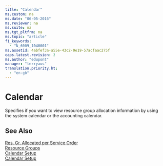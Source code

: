 ```yaml
---
title: "Calendar"
ms.custom: na
ms.date: "06-05-2016"
ms.reviewer: na
ms.suite: na
ms.tgt_pltfrm: na
ms.topic: "article"
f1_keywords: 
  - "N_6009_1040001"
ms.assetid: 4abfef3a-a55e-43c2-9e19-57acfaac275f
caps.latest.revision: 3
ms.author: "edupont"
manager: "terryaus"
translation.priority.ht: 
  - "en-gb"
---
```

# Calendar
Specifies if you want to view resource group allocation information by using the system calendar or the accounting calendar.  
  
## See Also  
 [Res. Gr. Allocated per Service Order](../Topic/\($%20N_6009%20Res.%20Gr.%20Allocated%20per%20Service%20Order%20$\).md)   
 [Resource Groups](../Topic/\($%20N_72%20Resource%20Groups%20$\).md)   
 [Calendar Setup](../../LocalFunctionalityForMicrosoftDynamicsNav2016/UnitedKingdom/-$-n_10505-calendar-setup-$-.md)   
 [Calendar Setup](../../LocalFunctionalityForMicrosoftDynamicsNav2016/UnitedKingdom/-$-t_10505-calendar-setup-$-.md)